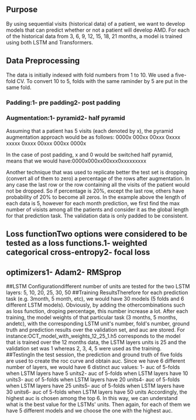 ## Purpose
By using sequential visits (historical data) of a patient, we want to develop models that can predict whether or not a patient will develop AMD. For each of the historical data from 3, 6, 9, 12, 15, 18, 21 months, a model is trained using both LSTM and Transformers.

## Data Preprocessing
The data is initially indexed with fold numbers from 1 to 10. We used a five-fold CV. To convert 10 to 5, folds with the same raminder by 5 are put in the same fold.
### Padding:1- pre padding2- post padding
### Augmentation:1- pyramid2- half pyramid
Assuming that a patient has 5 visits (each denoted by x), the pyramid augmentation approach would be as follows:
0000x
000xx
00xxx
0xxxx
xxxxx
0xxxx
00xxx
000xx
0000x

In the case of post padding, x and 0 would be switched
half pyramid, means that we would have:0000x000xx00xxx0xxxxxxxxx

Another technique that was used to replicate better the test set is dropping (convert all of them to zero) a percentage of the rows after augmentation. In any case the last row or the row containing all the visits of the patient would not be dropped. So if percentage is 20%, except the last row, others have probability of 20% to become all zeros.
In the example above the length of each data is 5, however for each month prediction, we first find the max number of visists among all the patients and consider it as the global length for that prediction task. 
The validation data is only padded to be consistent.
## Loss functionTwo options were considered to be tested as a loss functions.1- weighted categorical cross-entropy2- focal loss
## optimizers1- Adam2- RMSprop
##LSTM Configurationdifferent number of units are tested for the two LSTM layers: 5, 10, 20, 25, 30, 50
##Training ResultsTherefore for each prediction task (e.g. 3month, 5 month, etc), we would have 30 models (5 folds and 6 different LSTM models). Obviously, by adding the othercombinations such as loss function, droping percentage, this number increase a lot. After each training, the model weights of that particular task (3 months, 5 months, andetc), with the corresponding LSTM unit's number, fold's number, ground truth and prediction results over the validation set, and auc are stored. For instance:OCT_model_with_weights_12_25_1.h5
corresponds to the model that is trained over the 12 months data, the LSTM layers units is 25 and the validation set was 1 whereas 2, 3, 4, 5 were used as the training. 
##TestingIn the test session, the prediction and ground truth of five folds are used to create the roc curve and obtain auc. Since we have 6 different number of layers, we would have 6 distinct auc values: 1- auc of 5-folds when LSTM layers have 5 units2- auc of 5-folds when LSTM layers have 10 units3- auc of 5-folds when LSTM layers have 20 units4- auc of 5-folds when LSTM layers have 25 units5- auc of 5-folds when LSTM layers have 30 units6- auc of 5-folds when LSTM layers have 50 units
Accordingly, the highest auc is chosen among the top 6. In this way, we can understand what is the best value for the LSTMs' units. Then again, for each of them we have 5 different models and we choose the one with the highest auc. 

